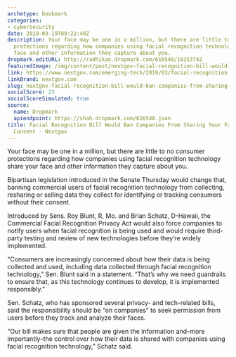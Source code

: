 ```yaml
---
archetype: bookmark
categories:
- cybersecurity
date: 2019-03-19T09:22:40Z
description: Your face may be one in a million, but there are little to no consumer
  protections regarding how companies using facial recognition technology share your
  face and other information they capture about you.
dropmark.editURL: http://radhikan.dropmark.com/616548/18253742
featuredImage: /img/content/post/nextgov-facial-recognition-bill-would-ban-companies-from-sharing-your-face-without-consent-nextgov.jpg
link: https://www.nextgov.com/emerging-tech/2019/03/facial-recognition-bill-would-ban-companies-sharing-your-face-without-consent/155590/
linkBrand: nextgov.com
slug: nextgov-facial-recognition-bill-would-ban-companies-from-sharing-your-face-without-consent-nextgov
socialScore: 23
socialScoreSimulated: true
source:
  name: Dropmark
  apiendpoint: https://shah.dropmark.com/616548.json
title: Facial Recognition Bill Would Ban Companies From Sharing Your Face Without
  Consent - Nextgov
---
```

Your face may be one in a million, but there are little to no consumer protections regarding how companies using facial recognition technology share your face and other information they capture about you.

Bipartisan legislation introduced in the Senate Thursday would change that, banning commercial users of facial recognition technology from collecting, resharing or selling data they collect for identifying or tracking consumers without their consent.

Introduced by Sens. Roy Blunt, R, Mo. and Brian Schatz, D-Hawaii, the Commercial Facial Recognition Privacy Act would also force companies to notify users when facial recognition is being used and would require third-party testing and review of new technologies before they’re widely implemented.

“Consumers are increasingly concerned about how their data is being collected and used, including data collected through facial recognition technology,” Sen. Blunt said in a statement. “That’s why we need guardrails to ensure that, as this technology continues to develop, it is implemented responsibly.”

Sen. Schatz, who has sponsored several privacy- and tech-related bills, said the responsibility should be “on companies” to seek permission from users before they track and analyze their faces.

“Our bill makes sure that people are given the information and–more importantly–the control over how their data is shared with companies using facial recognition technology,” Schatz said.

